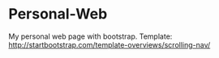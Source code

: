 # Personal-Web
My personal web page with bootstrap.
Template: http://startbootstrap.com/template-overviews/scrolling-nav/
